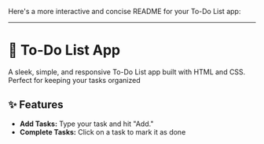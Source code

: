 Here's a more interactive and concise README for your To-Do List app:

---

# 📝 To-Do List App

A sleek, simple, and responsive To-Do List app built with HTML and CSS. Perfect for keeping your tasks organized

## ✨ Features

- **Add Tasks:** Type your task and hit "Add."
- **Complete Tasks:** Click on a task to mark it as done
